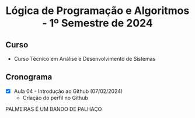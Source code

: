 <h1 align="center">
  Lógica de Programação e Algoritmos - 1º Semestre de 2024 
</h1> 

## Curso
- Curso Técnico em Análise e Desenvolvimento de Sistemas

## Cronograma
- [x] Aula 04 - Introdução ao Github (07/02/2024)
  - Criação do perfil no Github


PALMEIRAS É UM BANDO DE PALHAÇO